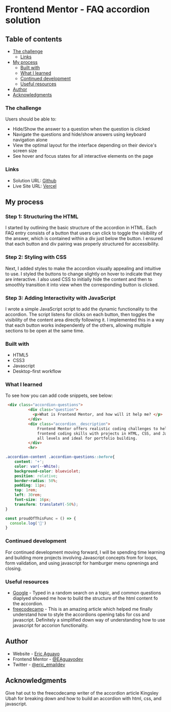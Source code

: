 # Frontend Mentor - FAQ accordion solution


## Table of contents

- [The challenge](#the-challenge)
  - [Links](#links)
- [My process](#my-process)
  - [Built with](#built-with)
  - [What I learned](#what-i-learned)
  - [Continued development](#continued-development)
  - [Useful resources](#useful-resources)
- [Author](#author)
- [Acknowledgments](#acknowledgments)


### The challenge

Users should be able to:

- Hide/Show the answer to a question when the question is clicked
- Navigate the questions and hide/show answers using keyboard navigation alone
- View the optimal layout for the interface depending on their device's screen size
- See hover and focus states for all interactive elements on the page


### Links

- Solution URL: [Github](https://github.com/EAguayodev/faq-accordion)
- Live Site URL: [Vercel](https://faq-accordion-umber-beta.vercel.app/)

## My process

### Step 1: Structuring the HTML
I started by outlining the basic structure of the accordion in HTML. Each FAQ entry consists of a button that users can click to toggle the visibility of the answer, which is contained within a div just below the button. I ensured that each button and div pairing was properly structured for accessibility.

### Step 2: Styling with CSS
Next, I added styles to make the accordion visually appealing and intuitive to use. I styled the buttons to change slightly on hover to indicate that they are interactive. I also used CSS to initially hide the content and then to smoothly transition it into view when the corresponding button is clicked.

### Step 3: Adding Interactivity with JavaScript
I wrote a simple JavaScript script to add the dynamic functionality to the accordion. The script listens for clicks on each button, then toggles the visibility of the content area directly following it. I implemented this in a way that each button works independently of the others, allowing multiple sections to be open at the same time.


### Built with

- HTML5
- CSS3
- Javascript
- Desktop-first workflow


### What I learned



To see how you can add code snippets, see below:

```html
 <div class="accordion-questions">
          <div class="question">
            <p>What is Frontend Mentor, and how will it help me? </p>
          </div>
          <div class="accordion__description">
              Frontend Mentor offers realistic coding challenges to help developers improve their
              frontend coding skills with projects in HTML, CSS, and JavaScript. It's suitable for
              all levels and ideal for portfolio building.
          </div>
          <hr>
```
```css
.accordion-content .accordion-questions::before{
    content: '+';
    color: var(--White);
    background-color: blueviolet;
    position: relative;
    border-radius: 50%;
    padding: 11px;
    top: 1rem;
    left: 30rem;
    font-size: 16px;
    transform: translateY(-50%);
}
```
```js
const proudOfThisFunc = () => {
  console.log('🎉')
}
```

### Continued development

For continued development moving forward, I will be spending time learning and building more projects involving Javascript concepts from for loops, form validation, and using javascript for hamburger menu opnenings and closing.


### Useful resources

- [Google](https://www.google.com) - Typed in a random search on a topic, and common questions diaplyed showed me how to build the structure of the html content fo the accordion.
- [freecodecamp](https://www.freecodecamp.org/news/build-an-accordion-menu-using-html-css-and-javascript/) - This is an amazing article which helped me finally understand how to style the accordions opening tabs for css and javascript. Definitely a simplified down way of understanding how to use javascript for accorion functionality.


## Author

- Website - [Eric Aguayo](https://www.ericaguayo.com)
- Frontend Mentor - [@EAguayodev](https://www.frontendmentor.io/profile/yourusername)
- Twitter - [@eric_emaildev](https://www.twitter.com/eric_emaildev)

## Acknowledgments

Give hat out to the freecodecamp writer of the accordion article Kingsley Ubah for breaking down and how to build an accordion with html, css, and javascript.
